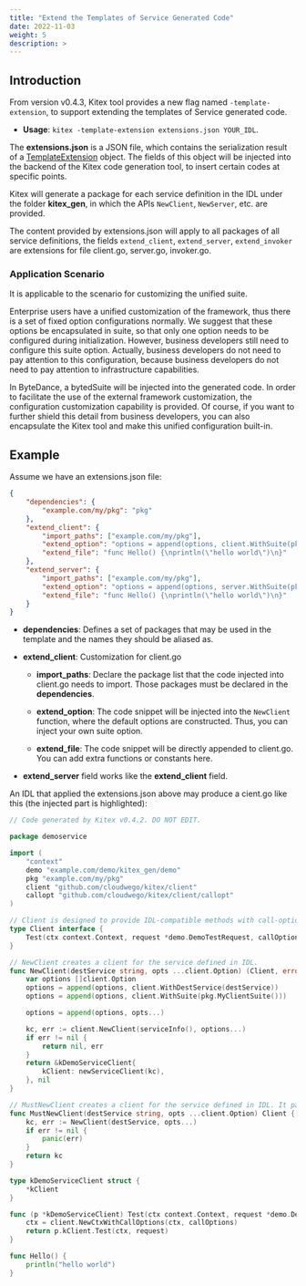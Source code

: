 ```yaml
---
title: "Extend the Templates of Service Generated Code"
date: 2022-11-03
weight: 5
description: >
---
```


## Introduction

From version v0.4.3, Kitex tool provides a new flag named `-template-extension`, to support extending the templates of Service generated code.

- **Usage**: `kitex -template-extension extensions.json YOUR_IDL`.

The **extensions.json** is a JSON file, which contains the serialization result of a [TemplateExtension](https://pkg.go.dev/github.com/cloudwego/kitex/tool/internal_pkg/generator#TemplateExtension) object. The fields of this object will be injected into the backend of the Kitex code generation tool, to insert certain codes at specific points.

Kitex will generate a package for each service definition in the IDL under the folder **kitex_gen**, in which the APIs `NewClient`, `NewServer`, etc. are provided.

The content provided by extensions.json will apply to all packages of all service definitions, the fields `extend_client`, `extend_server`, `extend_invoker` are extensions for file client.go, server.go, invoker.go.

### Application Scenario

It is applicable to the scenario for customizing the unified suite.

Enterprise users have a unified customization of the framework, thus there is a set of fixed option configurations normally. We suggest that these options be encapsulated in suite, so that only one option needs to be configured during initialization. However, business developers still need to configure this suite option. Actually, business developers do not need to pay attention to this configuration, because business developers do not need to pay attention to infrastructure capabilities.

In ByteDance, a bytedSuite will be injected into the generated code. In order to facilitate the use of the external framework customization, the configuration customization capability is provided. Of course, if you want to further shield this detail from business developers, you can also encapsulate the Kitex tool and make this unified configuration built-in.

## Example

Assume we have an extensions.json file:

```json
{
    "dependencies": {
        "example.com/my/pkg": "pkg"
    },
    "extend_client": {
        "import_paths": ["example.com/my/pkg"],
        "extend_option": "options = append(options, client.WithSuite(pkg.MyClientSuite()))",
        "extend_file": "func Hello() {\nprintln(\"hello world\")\n}"
    },
    "extend_server": {
        "import_paths": ["example.com/my/pkg"],
        "extend_option": "options = append(options, server.WithSuite(pkg.MyServerSuite()))",
        "extend_file": "func Hello() {\nprintln(\"hello world\")\n}"
    }
}
```

- **dependencies**: Defines a set of packages that may be used in the template and the names they should be aliased as.

- **extend_client**: Customization for client.go

    - **import_paths**: Declare the package list that the code injected into client.go needs to import. Those packages must be declared in the **dependencies**.

    - **extend_option**: The code snippet will be injected into the `NewClient` function, where the default options are constructed. Thus, you can inject your own suite option.

    - **extend_file**: The code snippet will be directly appended to client.go. You can add extra functions or constants here.

- **extend_server** field works like the **extend_client** field.

An IDL that applied the extensions.json above may produce a cient.go like this (the injected part is highlighted):

```go {linenos=table,hl_lines=[8,22,"53-55"]}
// Code generated by Kitex v0.4.2. DO NOT EDIT.

package demoservice

import (
	"context"
	demo "example.com/demo/kitex_gen/demo"
	pkg "example.com/my/pkg"
	client "github.com/cloudwego/kitex/client"
	callopt "github.com/cloudwego/kitex/client/callopt"
)

// Client is designed to provide IDL-compatible methods with call-option parameter for kitex framework.
type Client interface {
	Test(ctx context.Context, request *demo.DemoTestRequest, callOptions ...callopt.Option) (r *demo.DemoTestResponse, err error)
}

// NewClient creates a client for the service defined in IDL.
func NewClient(destService string, opts ...client.Option) (Client, error) {
	var options []client.Option
	options = append(options, client.WithDestService(destService))
	options = append(options, client.WithSuite(pkg.MyClientSuite()))

	options = append(options, opts...)

	kc, err := client.NewClient(serviceInfo(), options...)
	if err != nil {
		return nil, err
	}
	return &kDemoServiceClient{
		kClient: newServiceClient(kc),
	}, nil
}

// MustNewClient creates a client for the service defined in IDL. It panics if any error occurs.
func MustNewClient(destService string, opts ...client.Option) Client {
	kc, err := NewClient(destService, opts...)
	if err != nil {
		panic(err)
	}
	return kc
}

type kDemoServiceClient struct {
	*kClient
}

func (p *kDemoServiceClient) Test(ctx context.Context, request *demo.DemoTestRequest, callOptions ...callopt.Option) (r *demo.DemoTestResponse, err error) {
	ctx = client.NewCtxWithCallOptions(ctx, callOptions)
	return p.kClient.Test(ctx, request)
}

func Hello() {
	println("hello world")
}
```
